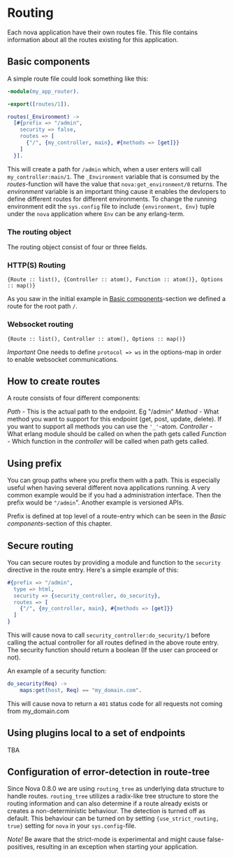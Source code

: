 # Routing

Each nova application have their own routes file. This file contains information about all the routes existing for this application.

## <a id="basic-components"> </a>Basic components

A simple route file could look something like this:

```erlang
-module(my_app_router).

-export([routes/1]).

routes(_Environment) ->
  [#{prefix => "/admin",
    security => false,
    routes => [
      {"/", {my_controller, main}, #{methods => [get]}}
    ]
  }].
```

This will create a path for `/admin` which, when a user enters will call `my_controller:main/1`. The `_Environment` variable that is consumed by the *routes*-function will have the value that `nova:get_environment/0` returns. The *environment* variable is an important thing cause it enables the devlopers to define different routes for different environments. To change the running environment edit the `sys.config` file to include `{environment, Env}` tuple under the `nova` application where `Env` can be any erlang-term.

### The routing object

The routing object consist of four or three fields.

### HTTP(S) Routing ###

```
{Route :: list(), {Controller :: atom(), Function :: atom()}, Options :: map()}
```

As you saw in the initial example in [Basic components](#basic-components)-section we defined a route for the root path `/`.

### Websocket routing ###

```
{Route :: list(), Controller :: atom(), Options :: map()}
```

*Important*
One needs to define `protocol => ws` in the options-map in order to enable websocket communications.


## How to create routes

A route consists of four different components:

*Path* - This is the actual path to the endpoint. Eg "/admin"
*Method* - What method you want to support for this endpoint (get, post, update, delete). If you want to support all methods you can use the `'_'`-atom.
*Controller* - What erlang module should be called on when the path gets called
*Function* - Which function in the *controller* will be called when path gets called.

## Using prefix

You can group paths where you prefix them with a path. This is especially useful when having several different nova applications running. A very common example would be if you had a administration interface. Then the prefix would be `"/admin`". Another example is versioned APIs.

Prefix is defined at top level of a route-entry which can be seen in the *Basic components*-section of this chapter.

## Secure routing

You can secure routes by providing a module and function to the `security` directive in the route entry. Here's a simple example of this:

```erlang
#{prefix => "/admin",
  type => html,
  security => {security_controller, do_security},
  routes => [
    {"/", {my_controller, main}, #{methods => [get]}}
  ]
}
```

This will cause nova to call `security_controller:do_security/1` before calling the actual controller for all routes defined in the above route entry.
The security function should return a boolean (If the user can proceed or not).


An example of a security function:


```erlang
do_security(Req) ->
    maps:get(host, Req) == "my_domain.com".
```

This will cause nova to return a `401` status code for all requests not coming from my_domain.com

## Using plugins local to a set of endpoints

TBA

## Configuration of error-detection in route-tree

Since Nova 0.8.0 we are using `routing_tree` as underlying data structure to handle routes. `routing_tree` utilizes a radix-like tree structure to store the routing information
and can also determine if a route already exists or creates a non-deterministic behaviour. The detection is turned off as default. This behaviour can be turned on by setting `{use_strict_routing, true}` setting for `nova` in your `sys.config`-file.

*Note!* Be aware that the strict-mode is experimental and might cause false-positives, resulting in an exception when starting your application.
